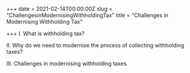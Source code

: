 +++
date = 2021-02-14T00:00:00Z
slug = "ChallengesinModernisingWithholdingTax"
title = "Challenges in Modernising Withholding Tax"

+++
I. What is withholding tax?

II. Why do we need to modernise the process of collecting withholding taxes?

III. Challenges in modernising withholding taxes